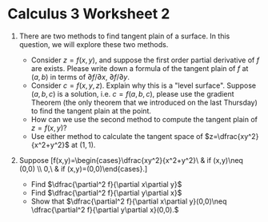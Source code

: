 # Calculus 3 Worksheet 2

1. There are two methods to find tangent plain of a surface. In this question, we will explore these two methods.
	* Consider $z=f(x,y)$, and suppose the first order partial derivative of $f$ are exists. Please write down a formula of the tangent plain of $f$ at $(a,b)$ in terms of $\partial f/\partial x$, $\partial f/\partial y$.
	* Consider $c=f(x,y,z)$. Explain why this is a "level surface". Suppose $(a,b,c)$ is a solution, i.e. $c=f(a,b,c)$, please use the gradient Theorem (the only theorem that we introduced on the last Thursday) to find the tangent plain at the point.
	* How can we use the second method to compute the tangent plain of $z=f(x,y)$?
	* Use either method to calculate the tangent space of $z=\dfrac{xy^2}{x^2+y^2}$ at $(1,1)$.

2. Suppose
	\[f(x,y)=\begin{cases}\dfrac{xy^2}{x^2+y^2}\ & if (x,y)\neq (0,0) \\\ 0,\ & if (x,y)=(0,0)\end{cases}.\]
	* Find $\dfrac{\partial^2 f}{\partial x\partial y}$
	* Find $\dfrac{\partial^2 f}{\partial y\partial x}$
	* Show that $\dfrac{\partial^2 f}{\partial x\partial y}(0,0)\neq \dfrac{\partial^2 f}{\partial y\partial x}(0,0).$